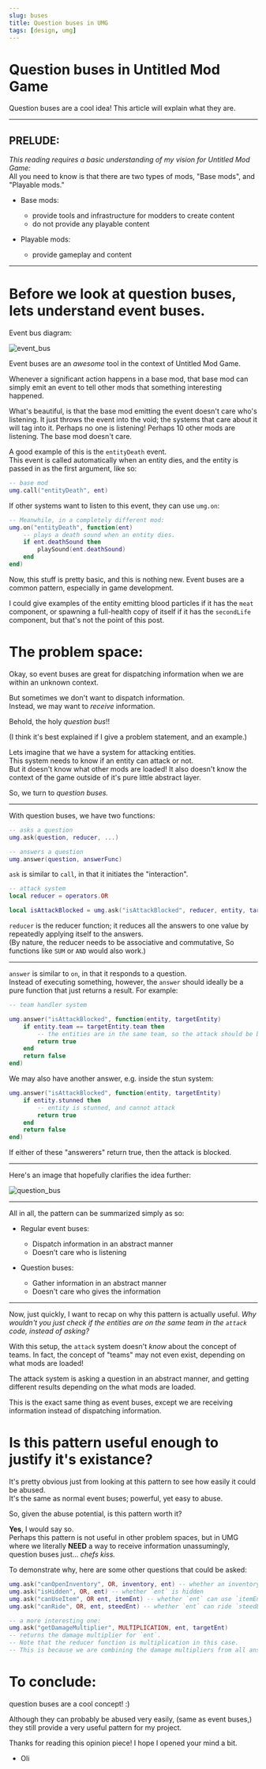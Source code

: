 ```yaml
---
slug: buses
title: Question buses in UMG
tags: [design, umg]
---
```


# Question buses in Untitled Mod Game

Question buses are a cool idea! This article will explain what they are.

<!--truncate-->

-------------------
## PRELUDE: 
*This reading requires a basic understanding of my vision for Untitled Mod Game:*<br/>
All you need to know is that there are two types of mods, "Base mods",
and "Playable mods."

- Base mods:
    - provide tools and infrastructure for modders to create content
    - do not provide any playable content

- Playable mods:
    - provide gameplay and content
----------------------


# Before we look at question buses, lets understand event buses.

Event bus diagram:

![event_bus](images/event_bus.png)

Event buses are an *awesome* tool in the context of Untitled Mod Game.

Whenever a significant action happens in a base mod, that base mod can simply
emit an event to tell other mods that something interesting happened.

What's beautiful, is that the base mod emitting the event doesn't care who's listening.
It just throws the event into the void; the systems that care about it will
tag into it. Perhaps no one is listening! Perhaps 10 other mods are listening.
The base mod doesn't care.

A good example of this is the `entityDeath` event.<br/>
This event is called automatically when an entity dies, and the entity is
passed in as the first argument, like so:
```lua
-- base mod
umg.call("entityDeath", ent)
```
If other systems want to listen to this event, they can use `umg.on`:
```lua
-- Meanwhile, in a completely different mod:
umg.on("entityDeath", function(ent)
    -- plays a death sound when an entity dies.
    if ent.deathSound then
        playSound(ent.deathSound)
    end
end)
```

Now, this stuff is pretty basic, and this is nothing new. Event buses are a common
pattern, especially in game development.

I could give examples of the entity emitting blood particles if it has the `meat` component,
or spawning a full-health copy of itself if it has the `secondLife` component, but that's not the point
of this post.


# The problem space:

Okay, so event buses are great for dispatching information when we are within an unknown context.

But sometimes we don't want to dispatch information.<br/>
Instead, we may want to *receive* information.

Behold, the holy *question bus*!!

(I think it's best explained if I give a problem statement, and an example.)

Lets imagine that we have a system for attacking entities.<br/>
This system needs to know if an entity can attack or not.<br/>
But it doesn't know what other mods are loaded! It also doesn't know the context of the game
outside of it's pure little abstract layer.

So, we turn to *question buses.*

-----------------------

With question buses, we have two functions: 
```lua
-- asks a question
umg.ask(question, reducer, ...)

-- answers a question
umg.answer(question, answerFunc)
```


`ask` is similar to `call`, in that it initiates the "interaction".
```lua
-- attack system
local reducer = operators.OR

local isAttackBlocked = umg.ask("isAttackBlocked", reducer, entity, targetEntity)
```
`reducer` is the reducer function; it reduces all the answers to one value
by repeatedly applying itself to the answers.<br/>
(By nature, the reducer needs to be associative and commutative,
So functions like `SUM` or `AND` would also work.)

------------------------

`answer` is similar to `on`, in that it responds to a question.<br/>
Instead of executing something, however, the `answer` should ideally be a pure
function that just returns a result. For example:
```lua
-- team handler system

umg.answer("isAttackBlocked", function(entity, targetEntity)
    if entity.team == targetEntity.team then
        -- the entities are in the same team, so the attack should be blocked.
        return true
    end
    return false
end)
```

We may also have another answer, e.g. inside the stun system:
```lua
umg.answer("isAttackBlocked", function(entity, targetEntity)
    if entity.stunned then
        -- entity is stunned, and cannot attack
        return true 
    end
    return false
end)
```

If either of these "answerers" return true, then the attack is blocked.

-----------------

Here's an image that hopefully clarifies the idea further:

![question_bus](images/question_bus.png)

-----------------

All in all, the pattern can be summarized simply as so:

- Regular event buses:
    - Dispatch information in an abstract manner
    - Doesn't care who is listening

- Question buses:
    - Gather information in an abstract manner
    - Doesn't care who gives the information

------------------

Now, just quickly, I want to recap on why this pattern is actually useful.
*Why wouldn't you just check if the entities are on the same team in the `attack` code, instead of asking?*

With this setup, the `attack` system doesn't *know* about the concept of teams.
In fact, the concept of "teams" may not even exist, depending on what mods are loaded!

The attack system is asking a question in an abstract manner, and getting different results
depending on the what mods are loaded.

This is the exact same thing as event buses, except we are receiving information instead
of dispatching information.

# Is this pattern useful enough to justify it's existance?

It's pretty obvious just from looking at this pattern to see how easily
it could be abused.<br/>
It's the same as normal event buses; powerful, yet easy to abuse.

So, given the abuse potential, is this pattern worth it?

**Yes**, I would say so.<br/>
Perhaps this pattern is not useful in other problem spaces, but in UMG where we
literally **NEED** a way to receive information unassumingly, question buses just... *chefs kiss.*

To demonstrate why, here are some other questions that could be asked:
```lua
umg.ask("canOpenInventory", OR, inventory, ent) -- whether an inventory can be opened by `ent`
umg.ask("isHidden", OR, ent) -- whether `ent` is hidden
umg.ask("canUseItem", OR ent, itemEnt) -- whether `ent` can use `itemEnt`
umg.ask("canRide", OR, ent, steedEnt) -- whether `ent` can ride `steedEnt`

-- a more interesting one:
umg.ask("getDamageMultiplier", MULTIPLICATION, ent, targetEnt)
-- returns the damage multiplier for `ent`.
-- Note that the reducer function is multiplication in this case.
-- This is because we are combining the damage multipliers from all answers.
```


# To conclude:
question buses are a cool concept! :)

Although they can probably be abused very easily, (same as event buses,)
they still provide a very useful pattern for my project.

Thanks for reading this opinion piece! I hope I opened your mind a bit.

- Oli

